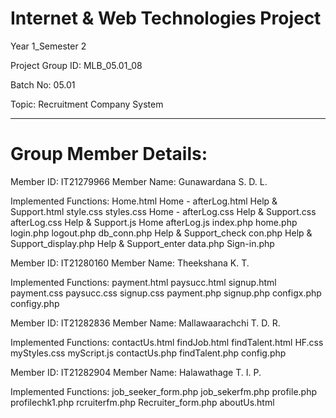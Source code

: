 # Internet & Web Technologies Project
Year 1_Semester 2

Project Group ID: MLB_05.01_08

Batch No: 05.01

Topic: Recruitment Company System

*******************************************************************************
# Group Member Details:

Member ID: IT21279966
Member Name: Gunawardana S. D. L.

Implemented Functions: 
    Home.html
    Home - afterLog.html
    Help & Support.html
    style.css
    styles.css
    Home - afterLog.css
    Help & Support.css
    afterLog.css
    Help & Support.js
    Home afterLog.js
    index.php
    home.php
    login.php
    logout.php
    db_conn.php
    Help & Support_check con.php
    Help & Support_display.php
    Help & Support_enter data.php
    Sign-in.php


Member ID: IT21280160
Member Name: Theekshana K. T.

Implemented Functions:
    payment.html
    paysucc.html
    signup.html
    payment.css
    paysucc.css
    signup.css
    payment.php
    signup.php
    configx.php
    configy.php


Member ID: IT21282836
Member Name: Mallawaarachchi T. D. R.

Implemented Functions:
    contactUs.html
    findJob.html
    findTalent.html
    HF.css
    myStyles.css
    myScript.js
    contactUs.php
    findTalent.php
    config.php
    
    
Member ID: IT21282904
Member Name: Halawathage T. I. P.

Implemented Functions:
    job_seeker_form.php
    job_sekerfm.php
    profile.php
    profilechk1.php
    rcruiterfm.php
    Recruiter_form.php
    aboutUs.html
